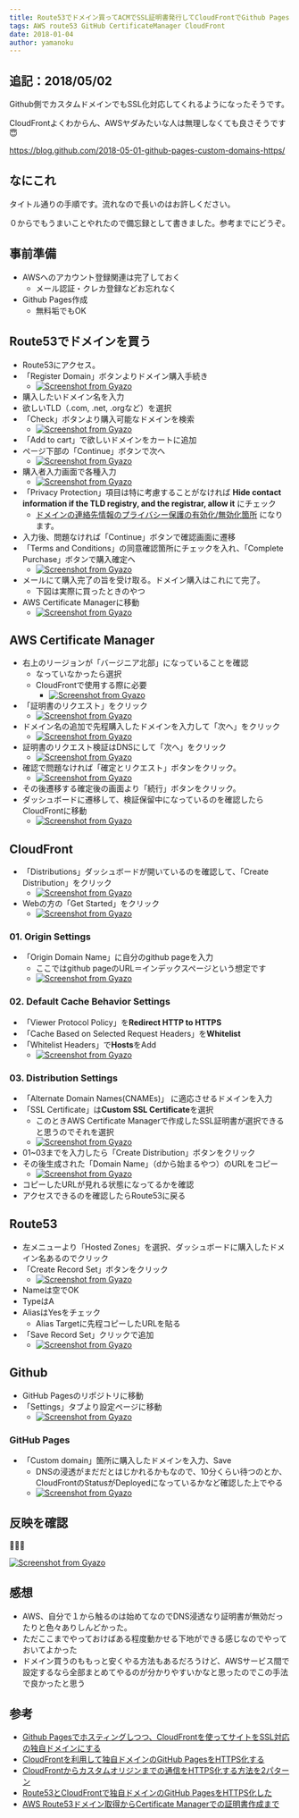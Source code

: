 ```yaml
---
title: Route53でドメイン買ってACMでSSL証明書発行してCloudFrontでGithub Pagesと買ったドメインと紐付けた
tags: AWS route53 GitHub CertificateManager CloudFront
date: 2018-01-04
author: yamanoku
---
```


## 追記：2018/05/02

Github側でカスタムドメインでもSSL化対応してくれるようになったそうです。

CloudFrontよくわからん、AWSヤダみたいな人は無理しなくても良さそうです😇

https://blog.github.com/2018-05-01-github-pages-custom-domains-https/

## なにこれ

タイトル通りの手順です。流れなので長いのはお許しください。

０からでもうまいことやれたので備忘録として書きました。参考までにどうぞ。

## 事前準備

- AWSへのアカウント登録関連は完了しておく
    - メール認証・クレカ登録などお忘れなく
- Github Pages作成
    - 無料垢でもOK

## Route53でドメインを買う

- Route53にアクセス。
- 「Register Domain」ボタンよりドメイン購入手続き
  - [![Screenshot from Gyazo](https://gyazo.com/1909db49bec796d6b74ac77ecfed36e9/raw)](https://gyazo.com/1909db49bec796d6b74ac77ecfed36e9)
- 購入したいドメイン名を入力
- 欲しいTLD（.com, .net, .orgなど）を選択
- 「Check」ボタンより購入可能なドメインを検索
  - [![Screenshot from Gyazo](https://gyazo.com/cf376fabe3486d6eb63e1251df94e7e0/raw)](https://gyazo.com/cf376fabe3486d6eb63e1251df94e7e0)
- 「Add to cart」で欲しいドメインをカートに追加
- ページ下部の「Continue」ボタンで次へ
  - [![Screenshot from Gyazo](https://gyazo.com/b0a01a379736ad1532a5686602ea2419/raw)](https://gyazo.com/b0a01a379736ad1532a5686602ea2419)
- 購入者入力画面で各種入力
  - [![Screenshot from Gyazo](https://gyazo.com/d4d87e3de77816c712fc21b60107bc69/raw)](https://gyazo.com/d4d87e3de77816c712fc21b60107bc69)
- 「Privacy Protection」項目は特に考慮することがなければ **Hide contact information if the TLD registry, and the registrar, allow it** にチェック
  - [ドメインの連絡先情報のプライバシー保護の有効化/無効化箇所](https://docs.aws.amazon.com/ja_jp/Route53/latest/DeveloperGuide/domain-privacy-protection.html) になります。
- 入力後、問題なければ「Continue」ボタンで確認画面に遷移
- 「Terms and Conditions」の同意確認箇所にチェックを入れ、「Complete Purchase」ボタンで購入確定へ
  - [![Screenshot from Gyazo](https://gyazo.com/b0959d18ff3a0a9bc131e7c060dea8bb/raw)](https://gyazo.com/b0959d18ff3a0a9bc131e7c060dea8bb)
- メールにて購入完了の旨を受け取る。ドメイン購入はこれにて完了。
    - 下図は実際に買ったときのやつ
- AWS Certificate Managerに移動
  - [![Screenshot from Gyazo](https://gyazo.com/b12ce54876c9078d4f5a56f4bc8fd9a4/raw)](https://gyazo.com/b12ce54876c9078d4f5a56f4bc8fd9a4)


## AWS Certificate Manager
- 右上のリージョンが「バージニア北部」になっていることを確認
  - なっていなかったら選択
  - CloudFrontで使用する際に必要
    - [![Screenshot from Gyazo](https://gyazo.com/e0cbe3bbc2412f31a873994c9c171384/raw)](https://gyazo.com/e0cbe3bbc2412f31a873994c9c171384)
- 「証明書のリクエスト」をクリック
  - [![Screenshot from Gyazo](https://gyazo.com/ea43c6b77f7daa425750617e7687e93f/raw)](https://gyazo.com/ea43c6b77f7daa425750617e7687e93f)
- ドメイン名の追加で先程購入したドメインを入力して「次へ」をクリック
  - [![Screenshot from Gyazo](https://gyazo.com/5a965cfe4fe959080d69fe97c73489c9/raw)](https://gyazo.com/5a965cfe4fe959080d69fe97c73489c9)
- 証明書のリクエスト検証はDNSにして「次へ」をクリック
  - [![Screenshot from Gyazo](https://gyazo.com/7492dbf9ddb80adf96005530188916ae/raw)](https://gyazo.com/7492dbf9ddb80adf96005530188916ae)
- 確認で問題なければ「確定とリクエスト」ボタンをクリック。
  - [![Screenshot from Gyazo](https://gyazo.com/00ff6b2169bf0ec63124959a96bbe5f3/raw)](https://gyazo.com/00ff6b2169bf0ec63124959a96bbe5f3)
- その後遷移する確定後の画面より「続行」ボタンをクリック。
- ダッシュボードに遷移して、検証保留中になっているのを確認したらCloudFrontに移動
  - [![Screenshot from Gyazo](https://gyazo.com/d3b93a580edf975761e57c5206a6e640/raw)](https://gyazo.com/d3b93a580edf975761e57c5206a6e640)

## CloudFront
- 「Distributions」ダッシュボードが開いているのを確認して、「Create Distribution」をクリック
  - [![Screenshot from Gyazo](https://gyazo.com/0e310f558925fc82235158f32597e8bd/raw)](https://gyazo.com/0e310f558925fc82235158f32597e8bd)
- Webの方の「Get Started」をクリック
  - [![Screenshot from Gyazo](https://gyazo.com/a62fcd9dca6394d764f93b6d6ef552c5/raw)](https://gyazo.com/a62fcd9dca6394d764f93b6d6ef552c5)

### 01. Origin Settings
- 「Origin Domain Name」に自分のgithub pageを入力
  - ここではgithub pageのURL＝インデックスページという想定です
  - [![Screenshot from Gyazo](https://gyazo.com/a6f565bcc0cd5749338eb8db11087d73/raw)](https://gyazo.com/a6f565bcc0cd5749338eb8db11087d73)

### 02. Default Cache Behavior Settings

- 「Viewer Protocol Policy」を**Redirect HTTP to HTTPS**
- 「Cache Based on Selected Request Headers」を**Whitelist**
- 「Whitelist Headers」で**Hosts**をAdd
  - [![Screenshot from Gyazo](https://gyazo.com/4e7f2fb903010864627793bd8b4b9760/raw)](https://gyazo.com/4e7f2fb903010864627793bd8b4b9760)

### 03. Distribution Settings

- 「Alternate Domain Names(CNAMEs)」 に適応させるドメインを入力
- 「SSL Certificate」は**Custom SSL Certificate**を選択
  - このときAWS Certificate Managerで作成したSSL証明書が選択できると思うのでそれを選択
  - [![Screenshot from Gyazo](https://gyazo.com/45f194497695a27eff634d943475298b/raw)](https://gyazo.com/45f194497695a27eff634d943475298b)
- 01~03までを入力したら「Create Distribution」ボタンをクリック
- その後生成された「Domain Name」（dから始まるやつ）のURLをコピー
  - [![Screenshot from Gyazo](https://gyazo.com/76a42865ccb51d7f3519bc6d07ca1477/raw)](https://gyazo.com/76a42865ccb51d7f3519bc6d07ca1477)
- コピーしたURLが見れる状態になってるかを確認
- アクセスできるのを確認したらRoute53に戻る

## Route53
- 左メニューより「Hosted Zones」を選択、ダッシュボードに購入したドメイン名あるのでクリック
- 「Create Record Set」ボタンをクリック
  - [![Screenshot from Gyazo](https://gyazo.com/75aa0fa79e8c62940ad33d62308e2555/raw)](https://gyazo.com/75aa0fa79e8c62940ad33d62308e2555)
- Nameは空でOK
- TypeはA
- AliasはYesをチェック
  - Alias Targetに先程コピーしたURLを貼る
- 「Save Record Set」クリックで追加
  - [![Screenshot from Gyazo](https://gyazo.com/30d54d9938cd894da5972f2d6b385edb/raw)](https://gyazo.com/30d54d9938cd894da5972f2d6b385edb)

## Github

- GitHub Pagesのリポジトリに移動
- 「Settings」タブより設定ページに移動
  - [![Screenshot from Gyazo](https://gyazo.com/b795df7853711780c14fda9f17a406c2/raw)](https://gyazo.com/b795df7853711780c14fda9f17a406c2)

### GitHub Pages

- 「Custom domain」箇所に購入したドメインを入力、Save
  - DNSの浸透がまだだとはじかれるかもなので、10分くらい待つのとか、CloudFrontのStatusがDeployedになっているかなど確認した上でやる
  - [![Screenshot from Gyazo](https://gyazo.com/cd4592176a225ad12c31d4dad40e106e/raw)](https://gyazo.com/cd4592176a225ad12c31d4dad40e106e)

## 反映を確認

🎉🎉🎉

[![Screenshot from Gyazo](https://gyazo.com/b1faf5eca06214f17314f3330e2ae58a/raw)](https://gyazo.com/b1faf5eca06214f17314f3330e2ae58a)

## 感想

- AWS、自分で１から触るのは始めてなのでDNS浸透なり証明書が無効だったりと色々ありしんどかった。
- ただここまでやっておけばある程度動かせる下地ができる感じなのでやっておいてよかった
- ドメイン買うのももっと安くやる方法もあるだろうけど、AWSサービス間で設定するなら全部まとめてやるのが分かりやすいかなと思ったのでこの手法で良かったと思う

## 参考

- [Github Pagesでホスティングしつつ、CloudFrontを使ってサイトをSSL対応の独自ドメインにする](https://qiita.com/kechol/items/9609e1ab4a673e05b613)
- [CloudFrontを利用して独自ドメインのGitHub PagesをHTTPS化する](https://qiita.com/iogi/items/82618c1d56abba6b9337)
- [CloudFrontからカスタムオリジンまでの通信をHTTPS化する方法を2パターン](https://dev.classmethod.jp/cloud/aws/2way-to-use-https-from-cloudfront-to-custom-origin/)
- [Route53とCloudFrontで独自ドメインのGitHub PagesをHTTPS化した](https://blog.pinekta.tech/aws/2017/02/21/sslchange/)
- [AWS Route53ドメイン取得からCertificate Managerでの証明書作成まで](https://qiita.com/sk565/items/2da1fc0c5fc676f54994)
